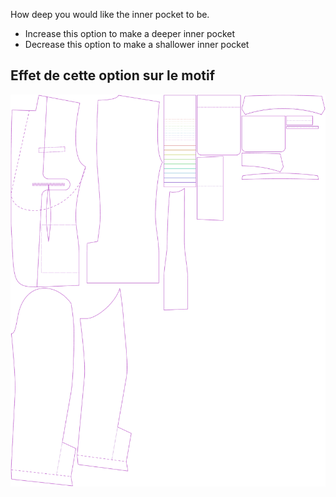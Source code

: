 
How deep you would like the inner pocket to be.

- Increase this option to make a deeper inner pocket
- Decrease this option to make a shallower inner pocket


## Effet de cette option sur le motif
![This image shows the effect of this option by superimposing several variants that have a different value for this option](jaeger_innerpocketdepth_sample.svg "Effect of this option on the pattern")
